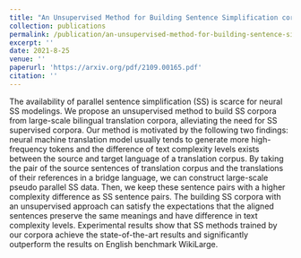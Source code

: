 ```yaml
---
title: "An Unsupervised Method for Building Sentence Simplification corpora in Multiple Languages"
collection: publications
permalink: /publication/an-unsupervised-method-for-building-sentence-simplification-corpora-in-multiple-languages
excerpt: ''
date: 2021-8-25
venue: ''
paperurl: 'https://arxiv.org/pdf/2109.00165.pdf'
citation: ''
---
```


The availability of parallel sentence simplification (SS) is scarce for neural SS modelings. We propose an unsupervised method to build SS corpora from large-scale bilingual translation corpora, alleviating the need for SS supervised corpora. Our method is motivated by the following two findings: neural machine translation model usually tends to generate more high-frequency tokens and the difference of text complexity levels exists between the source and target language of a translation corpus. By taking the pair of the source sentences of translation corpus and the translations of their references in a bridge language, we can construct large-scale pseudo parallel SS data. Then, we keep these sentence pairs with a higher complexity difference as SS sentence pairs. The building SS corpora with an unsupervised approach can satisfy the expectations that the aligned sentences preserve the same meanings and have difference in text complexity levels. Experimental results show that SS methods trained by our corpora achieve the state-of-the-art results and significantly outperform the results on English benchmark WikiLarge. 
